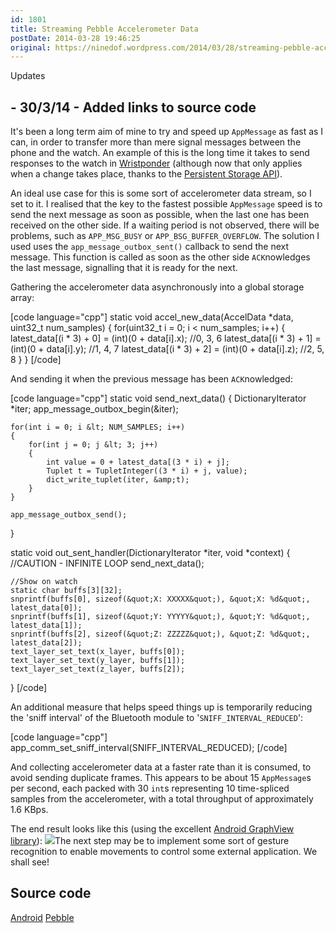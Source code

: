 ```yaml
---
id: 1801
title: Streaming Pebble Accelerometer Data
postDate: 2014-03-28 19:46:25
original: https://ninedof.wordpress.com/2014/03/28/streaming-pebble-accelerometer-data/
---
```


Updates
## - 30/3/14 - Added links to source code

It's been a long term aim of mine to try and speed up <code>AppMessage</code> as fast as I can, in order to transfer more than mere signal messages between the phone and the watch. An example of this is the long time it takes to send responses to the watch in  [Wristponder](https://play.google.com/store/apps/details?id=com.wordpress.ninedof.wristponder) (although now that only applies when a change takes place, thanks to the  [Persistent Storage API](https://developer.getpebble.com/2/api-reference/group___storage.html)).

An ideal use case for this is some sort of accelerometer data stream, so I set to it. I realised that the key to the fastest possible <code>AppMessage</code> speed is to send the next message as soon as possible, when the last one has been received on the other side. If a waiting period is not observed, there will be problems, such as <code>APP_MSG_BUSY</code> or <code>APP_BSG_BUFFER_OVERFLOW</code>. The solution I used uses the <code>app_message_outbox_sent()</code> callback to send the next message. This function is called as soon as the other side <code>ACK</code>nowledges the last message, signalling that it is ready for the next.

Gathering the accelerometer data asynchronously into a global storage array:

[code language="cpp"]
static void accel_new_data(AccelData *data, uint32_t num_samples)
{
	for(uint32_t i = 0; i &lt; num_samples; i++)
	{
		latest_data[(i * 3) + 0] = (int)(0 + data[i].x);	//0, 3, 6
		latest_data[(i * 3) + 1] = (int)(0 + data[i].y);	//1, 4, 7
		latest_data[(i * 3) + 2] = (int)(0 + data[i].z);	//2, 5, 8
	}
}
[/code]

And sending it when the previous message has been <code>ACK</code>nowledged:

[code language="cpp"]
static void send_next_data()
{
	DictionaryIterator *iter;
	app_message_outbox_begin(&amp;iter);

	for(int i = 0; i &lt; NUM_SAMPLES; i++)
	{
		for(int j = 0; j &lt; 3; j++)
		{
			int value = 0 + latest_data[(3 * i) + j];
			Tuplet t = TupletInteger((3 * i) + j, value);
			dict_write_tuplet(iter, &amp;t);
		}
	}

	app_message_outbox_send();
}

static void out_sent_handler(DictionaryIterator *iter, void *context)
{
	//CAUTION - INFINITE LOOP
	send_next_data();

	//Show on watch
	static char buffs[3][32];
	snprintf(buffs[0], sizeof(&quot;X: XXXXX&quot;), &quot;X: %d&quot;, latest_data[0]);
	snprintf(buffs[1], sizeof(&quot;Y: YYYYY&quot;), &quot;Y: %d&quot;, latest_data[1]);
	snprintf(buffs[2], sizeof(&quot;Z: ZZZZZ&quot;), &quot;Z: %d&quot;, latest_data[2]);
	text_layer_set_text(x_layer, buffs[0]);
	text_layer_set_text(y_layer, buffs[1]);
	text_layer_set_text(z_layer, buffs[2]);
}
[/code]

An additional measure that helps speed things up is temporarily reducing the 'sniff interval' of the Bluetooth module to '<code>SNIFF_INTERVAL_REDUCED</code>':

[code language="cpp"]
app_comm_set_sniff_interval(SNIFF_INTERVAL_REDUCED);
[/code]

And collecting accelerometer data at a faster rate than it is consumed, to avoid sending duplicate frames. This appears to be about 15 <code>AppMessage</code>s per second, each packed with 30 <code>int</code>s representing 10 time-spliced samples from the accelerometer, with a total throughput of approximately 1.6 KBps.

The end result looks like this (using the excellent  [Android GraphView library](http://android-graphview.org/)):
![](http://ninedof.files.wordpress.com/2014/03/screenshot_2014-03-26-19-21-09.png?w=545)The next step may be to implement some sort of gesture recognition to enable movements to control some external application. We shall see!

## Source code
 [Android](https://github.com/C-D-Lewis/accelstream-android)
 [Pebble](https://github.com/C-D-Lewis/accelstream-pebble)

&nbsp;
